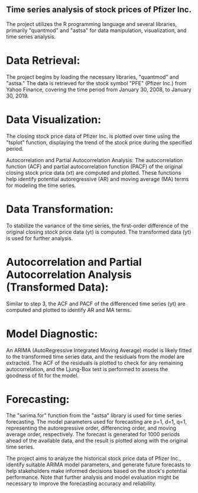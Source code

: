 ## Time series analysis of stock prices of Pfizer Inc.

The project utilizes the R programming language and several libraries, primarily "quantmod" and "astsa" for data manipulation, visualization, and 
time series analysis.

# Data Retrieval:
The project begins by loading the necessary libraries, "quantmod" and "astsa." The data is retrieved for the stock symbol "PFE" (Pfizer Inc.) 
from Yahoo Finance, covering the time period from January 30, 2008, to January 30, 2019.

# Data Visualization:
The closing stock price data of Pfizer Inc. is plotted over time using the "tsplot" function, displaying the trend of the stock price during 
the specified period.

Autocorrelation and Partial Autocorrelation Analysis:
The autocorrelation function (ACF) and partial autocorrelation function (PACF) of the original closing stock price data (xt) are computed
and plotted. These functions help identify potential autoregressive (AR) and moving average (MA) terms for modeling the time series.

# Data Transformation:
To stabilize the variance of the time series, the first-order difference of the original closing stock price data (yt) is computed. 
The transformed data (yt) is used for further analysis.

# Autocorrelation and Partial Autocorrelation Analysis (Transformed Data):
Similar to step 3, the ACF and PACF of the differenced time series (yt) are computed and plotted to identify AR and MA terms.

# Model Diagnostic:
An ARIMA (AutoRegressive Integrated Moving Average) model is likely fitted to the transformed time series data, and the residuals 
from the model are extracted. The ACF of the residuals is plotted to check for any remaining autocorrelation, and the Ljung-Box test is 
performed to assess the goodness of fit for the model.

# Forecasting:
The "sarima.for" function from the "astsa" library is used for time series forecasting. The model parameters used for forecasting are p=1, d=1, q=1, 
representing the autoregressive order, differencing order, and moving average order, respectively. The forecast is generated for 1000 periods ahead of 
the available data, and the result is plotted along with the original time series.

The project aims to analyze the historical stock price data of Pfizer Inc., identify suitable ARIMA model parameters, and generate future forecasts to help 
stakeholders make informed decisions based on the stock's potential performance. Note that further analysis and model evaluation might be necessary to improve
the forecasting accuracy and reliability.
